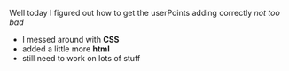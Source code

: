 Well today I figured out how to get the userPoints adding correctly *not too bad*
- I messed around with **CSS**
- added a little more **html**
- still need to work on lots of stuff